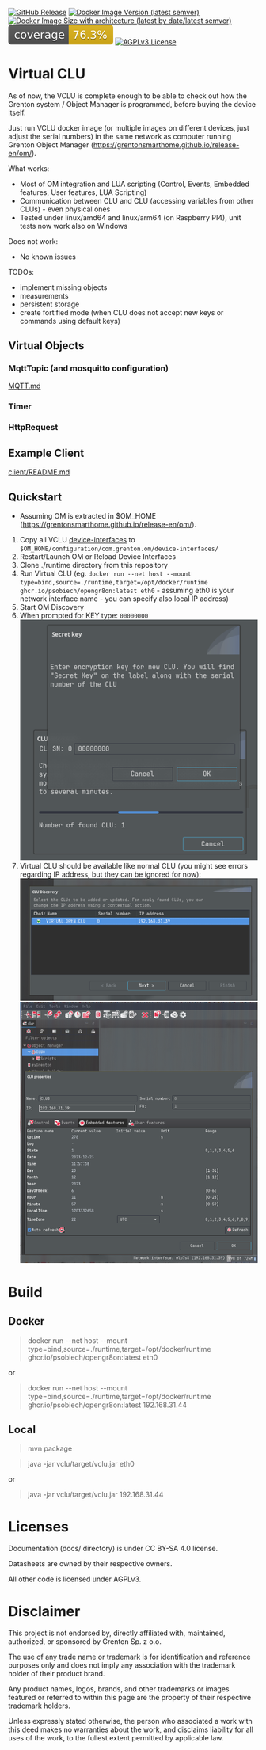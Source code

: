 [![GitHub Release](https://img.shields.io/github/v/release/psobiech/opengr8on?label=release)](https://github.com/psobiech/opengr8on/releases)
[![Docker Image Version (latest semver)](https://img.shields.io/docker/v/psobiech/opengr8on?sort=semver&label=docker%20version)
](https://github.com/psobiech/opengr8on/pkgs/container/opengr8on)
[![Docker Image Size with architecture (latest by date/latest semver)](https://img.shields.io/docker/image-size/psobiech/opengr8on?label=docker%20size)](https://github.com/psobiech/opengr8on/pkgs/container/opengr8on)
![jacoco.svg](badges%2Fjacoco.svg)
[![AGPLv3 License](https://img.shields.io/badge/license-AGPL-blue.svg)](http://www.gnu.org/licenses/agpl-3.0)


# Virtual CLU

As of now, the VCLU is complete enough to be able to check out how the Grenton system / Object Manager is programmed, before buying the device itself.

Just run VCLU docker image (or multiple images on different devices, just adjust the serial numbers) in the same network as computer running Grenton Object
Manager (https://grentonsmarthome.github.io/release-en/om/).

What works:

- Most of OM integration and LUA scripting (Control, Events, Embedded features, User features, LUA Scripting)
- Communication between CLU and CLU (accessing variables from other CLUs) - even physical ones
- Tested under linux/amd64 and linux/arm64 (on Raspberry PI4), unit tests now work also on Windows

Does not work:

- No known issues

TODOs:

- implement missing objects
- measurements
- persistent storage
- create fortified mode (when CLU does not accept new keys or commands using default keys)

## Virtual Objects

### MqttTopic (and mosquitto configuration)

[MQTT.md](MQTT.md)

### Timer

### HttpRequest

## Example Client

[client/README.md](client%2FREADME.md)

## Quickstart

* Assuming OM is extracted in $OM_HOME (https://grentonsmarthome.github.io/release-en/om/).

1. Copy all VCLU [device-interfaces](runtime%2Fdevice-interfaces) to `$OM_HOME/configuration/com.grenton.om/device-interfaces/`
1. Restart/Launch OM or Reload Device Interfaces
1. Clone ./runtime directory from this repository
1. Run Virtual CLU (eg. `docker run --net host --mount type=bind,source=./runtime,target=/opt/docker/runtime ghcr.io/psobiech/opengr8on:latest eth0` - assuming
   eth0 is your network interface name - you can specify also local IP address)
1. Start OM Discovery
1. When prompted for KEY type: `00000000`
   ![vclu_sn.png](docs%2Fimg%2Fvclu_sn.png)
1. Virtual CLU should be available like normal CLU (you might see errors regarding IP address, but they can be ignored for now):
   ![vclu_discover.png](docs%2Fimg%2Fvclu_discover.png)
   ![vclu_features.png](docs%2Fimg%2Fvclu_features.png)

# Build

## Docker

> docker run --net host --mount type=bind,source=./runtime,target=/opt/docker/runtime ghcr.io/psobiech/opengr8on:latest eth0

or

> docker run --net host --mount type=bind,source=./runtime,target=/opt/docker/runtime ghcr.io/psobiech/opengr8on:latest 192.168.31.44

## Local

> mvn package

> java -jar vclu/target/vclu.jar eth0

or

> java -jar vclu/target/vclu.jar 192.168.31.44

# Licenses

Documentation (docs/ directory) is under CC BY-SA 4.0 license.

Datasheets are owned by their respective owners.

All other code is licensed under AGPLv3.

# Disclaimer

This project is not endorsed by, directly affiliated with, maintained, authorized, or sponsored by Grenton Sp. z o.o.

The use of any trade name or trademark is for identification and reference purposes only and does not imply any association with the trademark holder of their
product brand.

Any product names, logos, brands, and other trademarks or images featured or referred to within this page are the property of their respective trademark
holders.

Unless expressly stated otherwise, the person who associated a work with this deed makes no warranties about the work, and disclaims liability for all uses of
the work, to the fullest extent permitted by applicable law.
